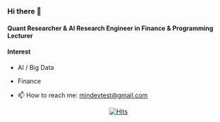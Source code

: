 ### Hi there 👋
#### Quant Researcher & AI Research Engineer in Finance & Programming Lecturer
#### Interest
- AI / Big Data
- Finance

- 📫 How to reach me: mindevtest@gmail.com

<div align=center>


[![Hits](https://hits.seeyoufarm.com/api/count/incr/badge.svg?url=https%3A%2F%2Fgithub.com%2FAppleholic%2FAppleholic)](https://hits.seeyoufarm.com)


</div>
